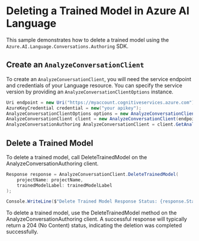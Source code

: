 # Deleting a Trained Model in Azure AI Language

This sample demonstrates how to delete a trained model using the `Azure.AI.Language.Conversations.Authoring` SDK.

## Create an `AnalyzeConversationClient`

To create an `AnalyzeConversationClient`, you will need the service endpoint and credentials of your Language resource. You can specify the service version by providing an `AnalyzeConversationClientOptions` instance.

```C# Snippet:CreateAnalyzeConversationClientForSpecificApiVersion
Uri endpoint = new Uri("https://myaccount.cognitiveservices.azure.com");
AzureKeyCredential credential = new("your apikey");
AnalyzeConversationClientOptions options = new AnalyzeConversationClientOptions(AnalyzeConversationClientOptions.ServiceVersion.V2024_11_15_Preview);
AnalyzeConversationClient client = new AnalyzeConversationClient(endpoint, credential, options);
AnalyzeConversationAuthoring AnalyzeConversationClient = client.GetAnalyzeConversationAnalyzeConversationClient();
```

## Delete a Trained Model

To delete a trained model, call DeleteTrainedModel on the AnalyzeConversationAuthoring client.

```C# Snippet:Sample11_ConversationsAuthoring_DeleteTrainedModel
Response response = AnalyzeConversationClient.DeleteTrainedModel(
    projectName: projectName,
    trainedModelLabel: trainedModelLabel
);

Console.WriteLine($"Delete Trained Model Response Status: {response.Status}");
```

To delete a trained model, use the DeleteTrainedModel method on the AnalyzeConversationAuthoring client. A successful response will typically return a 204 (No Content) status, indicating the deletion was completed successfully.
